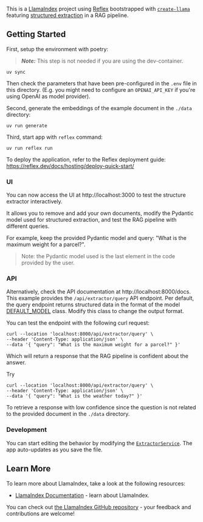 This is a [LlamaIndex](https://www.llamaindex.ai/) project using [Reflex](https://reflex.dev/) bootstrapped with [`create-llama`](https://github.com/run-llama/LlamaIndexTS/tree/main/packages/create-llama) featuring [structured extraction](https://docs.llamaindex.ai/en/stable/examples/structured_outputs/structured_outputs/?h=structured+output) in a RAG pipeline.

## Getting Started

First, setup the environment with poetry:

> **_Note:_** This step is not needed if you are using the dev-container.

```shell
uv sync
```

Then check the parameters that have been pre-configured in the `.env` file in this directory. (E.g. you might need to configure an `OPENAI_API_KEY` if you're using OpenAI as model provider).

Second, generate the embeddings of the example document in the `./data` directory:

```shell
uv run generate
```

Third, start app with `reflex` command:

```shell
uv run reflex run
```

To deploy the application, refer to the Reflex deployment guide: https://reflex.dev/docs/hosting/deploy-quick-start/

### UI

You can now access the UI at http://localhost:3000 to test the structure extractor interactively.

It allows you to remove and add your own documents, modify the Pydantic model used for structured extraction, and test the RAG pipeline with different queries.

For example, keep the provided Pydantic model and query: "What is the maximum weight for a parcel?".

> Note: the Pydantic model used is the last element in the code provided by the user.

### API

Alternatively, check the API documentation at http://localhost:8000/docs. This example provides the `/api/extractor/query` API endpoint.
Per default, the query endpoint returns structured data in the format of the model [DEFAULT_MODEL](./app/services/model.py) class. Modify this class to change the output format.

You can test the endpoint with the following curl request:

```shell
curl --location 'localhost:8000/api/extractor/query' \
--header 'Content-Type: application/json' \
--data '{ "query": "What is the maximum weight for a parcel?" }'
```

Which will return a response that the RAG pipeline is confident about the answer.

Try

```shell
curl --location 'localhost:8000/api/extractor/query' \
--header 'Content-Type: application/json' \
--data '{ "query": "What is the weather today?" }'
```

To retrieve a response with low confidence since the question is not related to the provided document in the `./data` directory.

### Development

You can start editing the behavior by modifying the [`ExtractorService`](./app/services/extractor.py). The app auto-updates as you save the file.

## Learn More

To learn more about LlamaIndex, take a look at the following resources:

- [LlamaIndex Documentation](https://docs.llamaindex.ai) - learn about LlamaIndex.

You can check out [the LlamaIndex GitHub repository](https://github.com/run-llama/llama_index) - your feedback and contributions are welcome!
